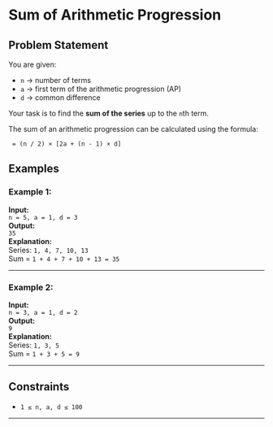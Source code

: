 # Sum of Arithmetic Progression

## Problem Statement
You are given:
- `n` → number of terms
- `a` → first term of the arithmetic progression (AP)
- `d` → common difference

Your task is to find the **sum of the series** up to the `n`th term.

The sum of an arithmetic progression can be calculated using the formula:

```
 = (n / 2) × [2a + (n - 1) × d]
```

## Examples

### Example 1:
**Input:**  
`n = 5, a = 1, d = 3`  
**Output:**  
`35`  
**Explanation:**  
Series: `1, 4, 7, 10, 13`  
Sum = `1 + 4 + 7 + 10 + 13 = 35`

---

### Example 2:
**Input:**  
`n = 3, a = 1, d = 2`  
**Output:**  
`9`  
**Explanation:**  
Series: `1, 3, 5`  
Sum = `1 + 3 + 5 = 9`

---

## Constraints
- `1 ≤ n, a, d ≤ 100`

---
